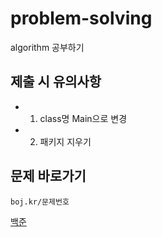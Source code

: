 # problem-solving
algorithm 공부하기

제출 시 유의사항
----
* 1. class명 Main으로 변경
* 2. 패키지 지우기



문제 바로가기
----
  
    boj.kr/문제번호
  
[백준](https://boj.kr)
